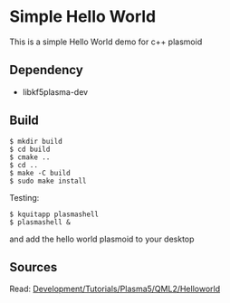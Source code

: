 # Simple Hello World

This is a simple Hello World demo for c++ plasmoid

## Dependency
* libkf5plasma-dev

## Build
```
$ mkdir build
$ cd build
$ cmake ..
$ cd ..
$ make -C build
$ sudo make install
```

Testing:
```
$ kquitapp plasmashell
$ plasmashell &
```

and add the hello world plasmoid to your desktop

## Sources
Read: [Development/Tutorials/Plasma5/QML2/Helloworld](https://techbase.kde.org/Development/Tutorials/Plasma5/QML2/HelloWorld)
